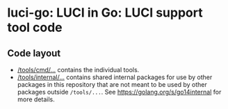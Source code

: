luci-go: LUCI in Go: LUCI support tool code
===========================================

Code layout
-----------

  * [/tools/cmd/...](https://github.com/luci/luci-go/tree/master/tools/cmd)
    contains the individual tools.
  * [/tools/internal/...](https://github.com/luci/luci-go/tree/master/tools/internal)
    contains shared internal packages for use by other packages in this
    repository that are not meant to be used by other packages outside
    `/tools/...`. See https://golang.org/s/go14internal for more details.
